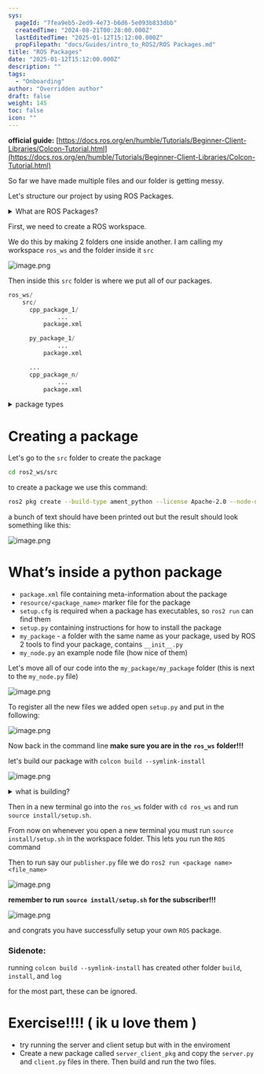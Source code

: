 ```yaml
---
sys:
  pageId: "7fea9eb5-2ed9-4e73-b6d6-5e093b833dbb"
  createdTime: "2024-08-21T00:28:00.000Z"
  lastEditedTime: "2025-01-12T15:12:00.000Z"
  propFilepath: "docs/Guides/intro_to_ROS2/ROS Packages.md"
title: "ROS Packages"
date: "2025-01-12T15:12:00.000Z"
description: ""
tags:
  - "Onboarding"
author: "Overridden author"
draft: false
weight: 145
toc: false
icon: ""
---
```


**official guide:** [https://docs.ros.org/en/humble/Tutorials/Beginner-Client-Libraries/Colcon-Tutorial.html](https://docs.ros.org/en/humble/Tutorials/Beginner-Client-Libraries/Colcon-Tutorial.html)

So far we have made multiple files and our folder is getting messy.

Let's structure our project by using ROS Packages.

<details>

<summary>What are ROS Packages?</summary>

ROS Packages are, as the name implies, packages of code that are highly sharable between ROS developers.

They consist of a folder, `package.xml` file, and source code

```python
      cpp_package_1/
		      ... imagine much code files here ..
          package.xml
```

</details>

First, we need to create a ROS workspace.

We do this by making 2 folders one inside another. I am calling my workspace `ros_ws` and the folder inside it `src`

![image.png](https://prod-files-secure.s3.us-west-2.amazonaws.com/d518164a-d88e-44d1-a4ee-3adb3bd8bce0/70706947-fd18-4537-a67b-e12946812d31/image.png?X-Amz-Algorithm=AWS4-HMAC-SHA256&X-Amz-Content-Sha256=UNSIGNED-PAYLOAD&X-Amz-Credential=ASIAZI2LB466Y2BICGYX%2F20250527%2Fus-west-2%2Fs3%2Faws4_request&X-Amz-Date=20250527T230821Z&X-Amz-Expires=3600&X-Amz-Security-Token=IQoJb3JpZ2luX2VjEJ%2F%2F%2F%2F%2F%2F%2F%2F%2F%2F%2FwEaCXVzLXdlc3QtMiJHMEUCIA524ft31l0gQjDz1UDznUaWVAHiEi4gqEs06ryBuvtbAiEAjgeER4EcLFp86%2FdyG4oMWSYw1P3BmjMOSX%2FJ075DQLoq%2FwMIaBAAGgw2Mzc0MjMxODM4MDUiDGHgG7meQKxWKNpe1SrcA%2F16JkG0xdZg9P0%2Bh3kW3DIEh0orLbElXZNZ2mwdD6SDZeLtfzKCyq829my8VjpzPaqv7MI2WcRen%2FPa1Er7NmCwdPfs5KQrNdwFkrdo0THl77xxftkHGBXc6ll5zDIBMU%2BJ9vZFsgYHjMdghllbHAAfekoVhTh5ti3do3nPqf6f5XdUC9K%2BpmdjBu7KXQQSzK9OzVAr1zZM%2FcudQq8D5NsUbnJhgqZItJOZ72xy2WaGQmJOA3Wvq%2Fxu7ydVUnesj%2BFFypPRnJCn1SfTDJplUD%2BUUBDIEznV2TIJm2gFobPhGcEVGBZqoED%2FPTc%2FhRRzp9mkvpnQ1yanwaHXdXWIGRHa0QagmYJjGnj%2FFWGmjVxafDu2UFdIzLX703eNT%2FogzKzJ7Jp7lQgEt748V%2BI6HLHqYHtuRQBVQhUIc92A89bDno1HpWoYCYWnrxeZFZxxCuZiYfs7cyFyahGhgvfSig%2BgKqHXBYNJuQGmW84Vr99O43SwO2aUYrxqfwlyWjVq7zRSRP9zvPr9sOqJtW6VcY%2BQpBggmBVLadYrZAB8K0NqbqGT32u%2Bq6Dw3ldN1Zp67UcbBEs0NEsSupK6NphhMo8yd3fTJ9Vd%2Fg9V8g%2FNKBOoxozCQ27ppNEYe%2B4sMJr42MEGOqUBZTOObCyIDR6G2nmKnGCrbvZoZKIwn7efpdApLcGWD78B1GrUs3FRWwgQ7Za4DKqpkIkVi78aXXRaWk6gFDA7TAckH66CUb7PkBVOplYjT96I6VMiA7h5qnzKfgBzb8dHZKohZfvdMFKOIDLU0hZH7HWSZ0qZM%2FiAH8WTUDs%2B8Mxe3d%2BHsY7hcYaX1Lq3JkCQLixoSWWzifuc2oPjSKRx6rabXqOc&X-Amz-Signature=1b7ccfa6fe5f68b178edd95e1838d67e284a3ad409b5d6f234d396ea6ca462f6&X-Amz-SignedHeaders=host&x-id=GetObject)

Then inside this `src` folder is where we put all of our packages.

```python
ros_ws/
    src/
      cpp_package_1/
		      ...
          package.xml

      py_package_1/
		      ...
          package.xml

      ...
      cpp_package_n/
		      ...
          package.xml

```

<details>

<summary>package types</summary>

packages can be either `C++` or python.

the intern file structure is different for each but for this guide we will stick to creating python packages

</details>

# Creating a package

Let's go to the `src` folder to create the package

```bash
cd ros2_ws/src
```

to create a package we use this command:

```bash
ros2 pkg create --build-type ament_python --license Apache-2.0 --node-name my_node my_package
```

a bunch of text should have been printed out but the result should look something like this:

![image.png](https://prod-files-secure.s3.us-west-2.amazonaws.com/d518164a-d88e-44d1-a4ee-3adb3bd8bce0/e6cf1e3f-8512-4a3e-b131-079f800bf3e8/image.png?X-Amz-Algorithm=AWS4-HMAC-SHA256&X-Amz-Content-Sha256=UNSIGNED-PAYLOAD&X-Amz-Credential=ASIAZI2LB466Y2BICGYX%2F20250527%2Fus-west-2%2Fs3%2Faws4_request&X-Amz-Date=20250527T230821Z&X-Amz-Expires=3600&X-Amz-Security-Token=IQoJb3JpZ2luX2VjEJ%2F%2F%2F%2F%2F%2F%2F%2F%2F%2F%2FwEaCXVzLXdlc3QtMiJHMEUCIA524ft31l0gQjDz1UDznUaWVAHiEi4gqEs06ryBuvtbAiEAjgeER4EcLFp86%2FdyG4oMWSYw1P3BmjMOSX%2FJ075DQLoq%2FwMIaBAAGgw2Mzc0MjMxODM4MDUiDGHgG7meQKxWKNpe1SrcA%2F16JkG0xdZg9P0%2Bh3kW3DIEh0orLbElXZNZ2mwdD6SDZeLtfzKCyq829my8VjpzPaqv7MI2WcRen%2FPa1Er7NmCwdPfs5KQrNdwFkrdo0THl77xxftkHGBXc6ll5zDIBMU%2BJ9vZFsgYHjMdghllbHAAfekoVhTh5ti3do3nPqf6f5XdUC9K%2BpmdjBu7KXQQSzK9OzVAr1zZM%2FcudQq8D5NsUbnJhgqZItJOZ72xy2WaGQmJOA3Wvq%2Fxu7ydVUnesj%2BFFypPRnJCn1SfTDJplUD%2BUUBDIEznV2TIJm2gFobPhGcEVGBZqoED%2FPTc%2FhRRzp9mkvpnQ1yanwaHXdXWIGRHa0QagmYJjGnj%2FFWGmjVxafDu2UFdIzLX703eNT%2FogzKzJ7Jp7lQgEt748V%2BI6HLHqYHtuRQBVQhUIc92A89bDno1HpWoYCYWnrxeZFZxxCuZiYfs7cyFyahGhgvfSig%2BgKqHXBYNJuQGmW84Vr99O43SwO2aUYrxqfwlyWjVq7zRSRP9zvPr9sOqJtW6VcY%2BQpBggmBVLadYrZAB8K0NqbqGT32u%2Bq6Dw3ldN1Zp67UcbBEs0NEsSupK6NphhMo8yd3fTJ9Vd%2Fg9V8g%2FNKBOoxozCQ27ppNEYe%2B4sMJr42MEGOqUBZTOObCyIDR6G2nmKnGCrbvZoZKIwn7efpdApLcGWD78B1GrUs3FRWwgQ7Za4DKqpkIkVi78aXXRaWk6gFDA7TAckH66CUb7PkBVOplYjT96I6VMiA7h5qnzKfgBzb8dHZKohZfvdMFKOIDLU0hZH7HWSZ0qZM%2FiAH8WTUDs%2B8Mxe3d%2BHsY7hcYaX1Lq3JkCQLixoSWWzifuc2oPjSKRx6rabXqOc&X-Amz-Signature=11fe2951285034971cacb3b4cde281055e777e9b3d7cbd6eb2ec73fdda481bb7&X-Amz-SignedHeaders=host&x-id=GetObject)

# What’s inside a python package

- `package.xml` file containing meta-information about the package
- `resource/<package_name>` marker file for the package
- `setup.cfg` is required when a package has executables, so `ros2 run` can find them
- `setup.py` containing instructions for how to install the package
- `my_package` - a folder with the same name as your package, used by ROS 2 tools to find your package, contains `__init__.py`
- `my_node.py` an example node file (how nice of them)

Let's move all of our code into the `my_package/my_package` folder (this is next to the `my_node.py` file)

![image.png](https://prod-files-secure.s3.us-west-2.amazonaws.com/d518164a-d88e-44d1-a4ee-3adb3bd8bce0/9ce58f11-0da9-4d3e-b86d-506a9685d378/image.png?X-Amz-Algorithm=AWS4-HMAC-SHA256&X-Amz-Content-Sha256=UNSIGNED-PAYLOAD&X-Amz-Credential=ASIAZI2LB466Y2BICGYX%2F20250527%2Fus-west-2%2Fs3%2Faws4_request&X-Amz-Date=20250527T230821Z&X-Amz-Expires=3600&X-Amz-Security-Token=IQoJb3JpZ2luX2VjEJ%2F%2F%2F%2F%2F%2F%2F%2F%2F%2F%2FwEaCXVzLXdlc3QtMiJHMEUCIA524ft31l0gQjDz1UDznUaWVAHiEi4gqEs06ryBuvtbAiEAjgeER4EcLFp86%2FdyG4oMWSYw1P3BmjMOSX%2FJ075DQLoq%2FwMIaBAAGgw2Mzc0MjMxODM4MDUiDGHgG7meQKxWKNpe1SrcA%2F16JkG0xdZg9P0%2Bh3kW3DIEh0orLbElXZNZ2mwdD6SDZeLtfzKCyq829my8VjpzPaqv7MI2WcRen%2FPa1Er7NmCwdPfs5KQrNdwFkrdo0THl77xxftkHGBXc6ll5zDIBMU%2BJ9vZFsgYHjMdghllbHAAfekoVhTh5ti3do3nPqf6f5XdUC9K%2BpmdjBu7KXQQSzK9OzVAr1zZM%2FcudQq8D5NsUbnJhgqZItJOZ72xy2WaGQmJOA3Wvq%2Fxu7ydVUnesj%2BFFypPRnJCn1SfTDJplUD%2BUUBDIEznV2TIJm2gFobPhGcEVGBZqoED%2FPTc%2FhRRzp9mkvpnQ1yanwaHXdXWIGRHa0QagmYJjGnj%2FFWGmjVxafDu2UFdIzLX703eNT%2FogzKzJ7Jp7lQgEt748V%2BI6HLHqYHtuRQBVQhUIc92A89bDno1HpWoYCYWnrxeZFZxxCuZiYfs7cyFyahGhgvfSig%2BgKqHXBYNJuQGmW84Vr99O43SwO2aUYrxqfwlyWjVq7zRSRP9zvPr9sOqJtW6VcY%2BQpBggmBVLadYrZAB8K0NqbqGT32u%2Bq6Dw3ldN1Zp67UcbBEs0NEsSupK6NphhMo8yd3fTJ9Vd%2Fg9V8g%2FNKBOoxozCQ27ppNEYe%2B4sMJr42MEGOqUBZTOObCyIDR6G2nmKnGCrbvZoZKIwn7efpdApLcGWD78B1GrUs3FRWwgQ7Za4DKqpkIkVi78aXXRaWk6gFDA7TAckH66CUb7PkBVOplYjT96I6VMiA7h5qnzKfgBzb8dHZKohZfvdMFKOIDLU0hZH7HWSZ0qZM%2FiAH8WTUDs%2B8Mxe3d%2BHsY7hcYaX1Lq3JkCQLixoSWWzifuc2oPjSKRx6rabXqOc&X-Amz-Signature=88aba2da6afff56c73105c011edc7cfb50e66b21079b3229f672163607ea07e9&X-Amz-SignedHeaders=host&x-id=GetObject)

To register all the new files we added open `setup.py` and put in the following:

![image.png](https://prod-files-secure.s3.us-west-2.amazonaws.com/d518164a-d88e-44d1-a4ee-3adb3bd8bce0/1cd7c262-4cae-4496-9d75-c178537d24a2/image.png?X-Amz-Algorithm=AWS4-HMAC-SHA256&X-Amz-Content-Sha256=UNSIGNED-PAYLOAD&X-Amz-Credential=ASIAZI2LB466Y2BICGYX%2F20250527%2Fus-west-2%2Fs3%2Faws4_request&X-Amz-Date=20250527T230821Z&X-Amz-Expires=3600&X-Amz-Security-Token=IQoJb3JpZ2luX2VjEJ%2F%2F%2F%2F%2F%2F%2F%2F%2F%2F%2FwEaCXVzLXdlc3QtMiJHMEUCIA524ft31l0gQjDz1UDznUaWVAHiEi4gqEs06ryBuvtbAiEAjgeER4EcLFp86%2FdyG4oMWSYw1P3BmjMOSX%2FJ075DQLoq%2FwMIaBAAGgw2Mzc0MjMxODM4MDUiDGHgG7meQKxWKNpe1SrcA%2F16JkG0xdZg9P0%2Bh3kW3DIEh0orLbElXZNZ2mwdD6SDZeLtfzKCyq829my8VjpzPaqv7MI2WcRen%2FPa1Er7NmCwdPfs5KQrNdwFkrdo0THl77xxftkHGBXc6ll5zDIBMU%2BJ9vZFsgYHjMdghllbHAAfekoVhTh5ti3do3nPqf6f5XdUC9K%2BpmdjBu7KXQQSzK9OzVAr1zZM%2FcudQq8D5NsUbnJhgqZItJOZ72xy2WaGQmJOA3Wvq%2Fxu7ydVUnesj%2BFFypPRnJCn1SfTDJplUD%2BUUBDIEznV2TIJm2gFobPhGcEVGBZqoED%2FPTc%2FhRRzp9mkvpnQ1yanwaHXdXWIGRHa0QagmYJjGnj%2FFWGmjVxafDu2UFdIzLX703eNT%2FogzKzJ7Jp7lQgEt748V%2BI6HLHqYHtuRQBVQhUIc92A89bDno1HpWoYCYWnrxeZFZxxCuZiYfs7cyFyahGhgvfSig%2BgKqHXBYNJuQGmW84Vr99O43SwO2aUYrxqfwlyWjVq7zRSRP9zvPr9sOqJtW6VcY%2BQpBggmBVLadYrZAB8K0NqbqGT32u%2Bq6Dw3ldN1Zp67UcbBEs0NEsSupK6NphhMo8yd3fTJ9Vd%2Fg9V8g%2FNKBOoxozCQ27ppNEYe%2B4sMJr42MEGOqUBZTOObCyIDR6G2nmKnGCrbvZoZKIwn7efpdApLcGWD78B1GrUs3FRWwgQ7Za4DKqpkIkVi78aXXRaWk6gFDA7TAckH66CUb7PkBVOplYjT96I6VMiA7h5qnzKfgBzb8dHZKohZfvdMFKOIDLU0hZH7HWSZ0qZM%2FiAH8WTUDs%2B8Mxe3d%2BHsY7hcYaX1Lq3JkCQLixoSWWzifuc2oPjSKRx6rabXqOc&X-Amz-Signature=af6fc40ad86f109747e8fa3e1a663aac1134382240645a5319f667ad18663a85&X-Amz-SignedHeaders=host&x-id=GetObject)

Now back in the command line **make sure you are in the** **`ros_ws`** **folder!!!**

let's build our package with `colcon build --symlink-install`

![image.png](https://prod-files-secure.s3.us-west-2.amazonaws.com/d518164a-d88e-44d1-a4ee-3adb3bd8bce0/2f2a0d27-b173-48fd-b189-5f5c0ce65619/image.png?X-Amz-Algorithm=AWS4-HMAC-SHA256&X-Amz-Content-Sha256=UNSIGNED-PAYLOAD&X-Amz-Credential=ASIAZI2LB466Y2BICGYX%2F20250527%2Fus-west-2%2Fs3%2Faws4_request&X-Amz-Date=20250527T230821Z&X-Amz-Expires=3600&X-Amz-Security-Token=IQoJb3JpZ2luX2VjEJ%2F%2F%2F%2F%2F%2F%2F%2F%2F%2F%2FwEaCXVzLXdlc3QtMiJHMEUCIA524ft31l0gQjDz1UDznUaWVAHiEi4gqEs06ryBuvtbAiEAjgeER4EcLFp86%2FdyG4oMWSYw1P3BmjMOSX%2FJ075DQLoq%2FwMIaBAAGgw2Mzc0MjMxODM4MDUiDGHgG7meQKxWKNpe1SrcA%2F16JkG0xdZg9P0%2Bh3kW3DIEh0orLbElXZNZ2mwdD6SDZeLtfzKCyq829my8VjpzPaqv7MI2WcRen%2FPa1Er7NmCwdPfs5KQrNdwFkrdo0THl77xxftkHGBXc6ll5zDIBMU%2BJ9vZFsgYHjMdghllbHAAfekoVhTh5ti3do3nPqf6f5XdUC9K%2BpmdjBu7KXQQSzK9OzVAr1zZM%2FcudQq8D5NsUbnJhgqZItJOZ72xy2WaGQmJOA3Wvq%2Fxu7ydVUnesj%2BFFypPRnJCn1SfTDJplUD%2BUUBDIEznV2TIJm2gFobPhGcEVGBZqoED%2FPTc%2FhRRzp9mkvpnQ1yanwaHXdXWIGRHa0QagmYJjGnj%2FFWGmjVxafDu2UFdIzLX703eNT%2FogzKzJ7Jp7lQgEt748V%2BI6HLHqYHtuRQBVQhUIc92A89bDno1HpWoYCYWnrxeZFZxxCuZiYfs7cyFyahGhgvfSig%2BgKqHXBYNJuQGmW84Vr99O43SwO2aUYrxqfwlyWjVq7zRSRP9zvPr9sOqJtW6VcY%2BQpBggmBVLadYrZAB8K0NqbqGT32u%2Bq6Dw3ldN1Zp67UcbBEs0NEsSupK6NphhMo8yd3fTJ9Vd%2Fg9V8g%2FNKBOoxozCQ27ppNEYe%2B4sMJr42MEGOqUBZTOObCyIDR6G2nmKnGCrbvZoZKIwn7efpdApLcGWD78B1GrUs3FRWwgQ7Za4DKqpkIkVi78aXXRaWk6gFDA7TAckH66CUb7PkBVOplYjT96I6VMiA7h5qnzKfgBzb8dHZKohZfvdMFKOIDLU0hZH7HWSZ0qZM%2FiAH8WTUDs%2B8Mxe3d%2BHsY7hcYaX1Lq3JkCQLixoSWWzifuc2oPjSKRx6rabXqOc&X-Amz-Signature=07636123b31762f08ff3ab2fb0e996d7371eee4b37f74d3560d95090630f614d&X-Amz-SignedHeaders=host&x-id=GetObject)

<details>

<summary>what is building?</summary>

if you are a CS major at Rose-Hulman you will learn the answer to this in CSSE132

but TLDR; is it combines all the code files into one program that can be run easily 

</details>

Then in a new terminal go into the `ros_ws` folder with `cd ros_ws` and run `source install/setup.sh`. 

From now on whenever you open a new terminal you must run `source install/setup.sh` in the workspace folder. This lets you run the `ROS` command

Then to run say our `publisher.py` file we do `ros2 run <package name> <file_name>`

![image.png](https://prod-files-secure.s3.us-west-2.amazonaws.com/d518164a-d88e-44d1-a4ee-3adb3bd8bce0/4f4b1219-3a44-4632-aa0a-ce3471699f59/image.png?X-Amz-Algorithm=AWS4-HMAC-SHA256&X-Amz-Content-Sha256=UNSIGNED-PAYLOAD&X-Amz-Credential=ASIAZI2LB466Y2BICGYX%2F20250527%2Fus-west-2%2Fs3%2Faws4_request&X-Amz-Date=20250527T230821Z&X-Amz-Expires=3600&X-Amz-Security-Token=IQoJb3JpZ2luX2VjEJ%2F%2F%2F%2F%2F%2F%2F%2F%2F%2F%2FwEaCXVzLXdlc3QtMiJHMEUCIA524ft31l0gQjDz1UDznUaWVAHiEi4gqEs06ryBuvtbAiEAjgeER4EcLFp86%2FdyG4oMWSYw1P3BmjMOSX%2FJ075DQLoq%2FwMIaBAAGgw2Mzc0MjMxODM4MDUiDGHgG7meQKxWKNpe1SrcA%2F16JkG0xdZg9P0%2Bh3kW3DIEh0orLbElXZNZ2mwdD6SDZeLtfzKCyq829my8VjpzPaqv7MI2WcRen%2FPa1Er7NmCwdPfs5KQrNdwFkrdo0THl77xxftkHGBXc6ll5zDIBMU%2BJ9vZFsgYHjMdghllbHAAfekoVhTh5ti3do3nPqf6f5XdUC9K%2BpmdjBu7KXQQSzK9OzVAr1zZM%2FcudQq8D5NsUbnJhgqZItJOZ72xy2WaGQmJOA3Wvq%2Fxu7ydVUnesj%2BFFypPRnJCn1SfTDJplUD%2BUUBDIEznV2TIJm2gFobPhGcEVGBZqoED%2FPTc%2FhRRzp9mkvpnQ1yanwaHXdXWIGRHa0QagmYJjGnj%2FFWGmjVxafDu2UFdIzLX703eNT%2FogzKzJ7Jp7lQgEt748V%2BI6HLHqYHtuRQBVQhUIc92A89bDno1HpWoYCYWnrxeZFZxxCuZiYfs7cyFyahGhgvfSig%2BgKqHXBYNJuQGmW84Vr99O43SwO2aUYrxqfwlyWjVq7zRSRP9zvPr9sOqJtW6VcY%2BQpBggmBVLadYrZAB8K0NqbqGT32u%2Bq6Dw3ldN1Zp67UcbBEs0NEsSupK6NphhMo8yd3fTJ9Vd%2Fg9V8g%2FNKBOoxozCQ27ppNEYe%2B4sMJr42MEGOqUBZTOObCyIDR6G2nmKnGCrbvZoZKIwn7efpdApLcGWD78B1GrUs3FRWwgQ7Za4DKqpkIkVi78aXXRaWk6gFDA7TAckH66CUb7PkBVOplYjT96I6VMiA7h5qnzKfgBzb8dHZKohZfvdMFKOIDLU0hZH7HWSZ0qZM%2FiAH8WTUDs%2B8Mxe3d%2BHsY7hcYaX1Lq3JkCQLixoSWWzifuc2oPjSKRx6rabXqOc&X-Amz-Signature=d153940181d62d413e908d744e79ba6f69ce93035cb74a71995384f384ab6e8e&X-Amz-SignedHeaders=host&x-id=GetObject)

**remember to run** **`source install/setup.sh`** **for the subscriber!!!**

![image.png](https://prod-files-secure.s3.us-west-2.amazonaws.com/d518164a-d88e-44d1-a4ee-3adb3bd8bce0/02121119-dad4-49ec-8356-c956108b4243/image.png?X-Amz-Algorithm=AWS4-HMAC-SHA256&X-Amz-Content-Sha256=UNSIGNED-PAYLOAD&X-Amz-Credential=ASIAZI2LB466Y2BICGYX%2F20250527%2Fus-west-2%2Fs3%2Faws4_request&X-Amz-Date=20250527T230821Z&X-Amz-Expires=3600&X-Amz-Security-Token=IQoJb3JpZ2luX2VjEJ%2F%2F%2F%2F%2F%2F%2F%2F%2F%2F%2FwEaCXVzLXdlc3QtMiJHMEUCIA524ft31l0gQjDz1UDznUaWVAHiEi4gqEs06ryBuvtbAiEAjgeER4EcLFp86%2FdyG4oMWSYw1P3BmjMOSX%2FJ075DQLoq%2FwMIaBAAGgw2Mzc0MjMxODM4MDUiDGHgG7meQKxWKNpe1SrcA%2F16JkG0xdZg9P0%2Bh3kW3DIEh0orLbElXZNZ2mwdD6SDZeLtfzKCyq829my8VjpzPaqv7MI2WcRen%2FPa1Er7NmCwdPfs5KQrNdwFkrdo0THl77xxftkHGBXc6ll5zDIBMU%2BJ9vZFsgYHjMdghllbHAAfekoVhTh5ti3do3nPqf6f5XdUC9K%2BpmdjBu7KXQQSzK9OzVAr1zZM%2FcudQq8D5NsUbnJhgqZItJOZ72xy2WaGQmJOA3Wvq%2Fxu7ydVUnesj%2BFFypPRnJCn1SfTDJplUD%2BUUBDIEznV2TIJm2gFobPhGcEVGBZqoED%2FPTc%2FhRRzp9mkvpnQ1yanwaHXdXWIGRHa0QagmYJjGnj%2FFWGmjVxafDu2UFdIzLX703eNT%2FogzKzJ7Jp7lQgEt748V%2BI6HLHqYHtuRQBVQhUIc92A89bDno1HpWoYCYWnrxeZFZxxCuZiYfs7cyFyahGhgvfSig%2BgKqHXBYNJuQGmW84Vr99O43SwO2aUYrxqfwlyWjVq7zRSRP9zvPr9sOqJtW6VcY%2BQpBggmBVLadYrZAB8K0NqbqGT32u%2Bq6Dw3ldN1Zp67UcbBEs0NEsSupK6NphhMo8yd3fTJ9Vd%2Fg9V8g%2FNKBOoxozCQ27ppNEYe%2B4sMJr42MEGOqUBZTOObCyIDR6G2nmKnGCrbvZoZKIwn7efpdApLcGWD78B1GrUs3FRWwgQ7Za4DKqpkIkVi78aXXRaWk6gFDA7TAckH66CUb7PkBVOplYjT96I6VMiA7h5qnzKfgBzb8dHZKohZfvdMFKOIDLU0hZH7HWSZ0qZM%2FiAH8WTUDs%2B8Mxe3d%2BHsY7hcYaX1Lq3JkCQLixoSWWzifuc2oPjSKRx6rabXqOc&X-Amz-Signature=7c666b414dbd76dd5d9c546f6bf7bef823ff9478da13a7a24f1064a61b0e8014&X-Amz-SignedHeaders=host&x-id=GetObject)

and congrats you have successfully setup your own `ROS` package.

### Sidenote:

running `colcon build --symlink-install` has created other folder `build`, `install`, and `log`

for the most part, these can be ignored.

# Exercise!!!! ( ik u love them )

- try running the server and client setup but with in the enviroment
- Create a new package called `server_client_pkg` and copy the `server.py` and `client.py` files in there. Then build and run the two files.
